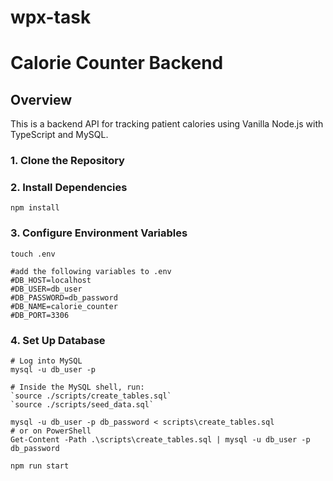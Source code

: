 # wpx-task

# Calorie Counter Backend

## Overview

This is a backend API for tracking patient calories using Vanilla Node.js with TypeScript and MySQL.

### 1. Clone the Repository

### 2. Install Dependencies

    npm install

### 3. Configure Environment Variables

    touch .env

    #add the following variables to .env
    #DB_HOST=localhost
    #DB_USER=db_user
    #DB_PASSWORD=db_password
    #DB_NAME=calorie_counter
    #DB_PORT=3306

### 4. Set Up Database

    # Log into MySQL
    mysql -u db_user -p

    # Inside the MySQL shell, run:
    `source ./scripts/create_tables.sql`
    `source ./scripts/seed_data.sql`

    mysql -u db_user -p db_password < scripts\create_tables.sql
    # оr on PowerShell
    Get-Content -Path .\scripts\create_tables.sql | mysql -u db_user -p db_password

    npm run start

